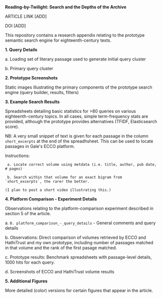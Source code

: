 **Reading-by-Twilight: Search and the Depths of the Archive**

ARTICLE LINK [ADD]

DOI [ADD]

This repository contains a research appendix relating to the prototype semantic search engine for eighteenth-century texts.

**1. Query Details**

  a. Loading set of literary passage used to generate initial query cluster
  
  b. Primary query cluster

**2. Prototype Screenshots**

 Static images illustrating the primary components of the prototype search engine (query builder, results, filters)

**3. Example Search Results**

 Spreadsheets detailing basic statistics for >80 queries on various eighteenth-century topics. In all cases, simple term-frequency stats are provided, although the prototype provides alternatives (TFIDF, Elasticsearch score).

 NB: A very small snippet of text is given for each passage in the column `short_excerpts` at the end of the spreadhsheet. This can be used to locate passages in Gale's ECCO platform.
   
   Instructions:
     
     a. Locate correct volume using metdata (i.e. title, author, pub date, # pages)
     
     b. Search within that volume for an exact bigram from `short_excerpts`, the rarer the better.
    
    (I plan to post a short video illustrating this.)
 
**4. Platform Comparison - Experiment Details**

   Observations relating to the platform-comparison experiment described in section 5 of the article.
   
   a. `0. platform_comparison_-_query_details` - General comments and query details
   
   b. Observations: Direct comparison of volumes retrieved by ECCO and HathiTrust and my own prototype, including number of passages matched in that volume and the rank of the first pasage matched.
   
   c. Prototype results: Benchmark spreadsheets with passage-level details, 1000 hits for each query.
   
   d. Screenshots of ECCO and HathiTrust volume results

**5. Additional Figures**

   More detailed (color) versions for certain figures that appear in the article.

